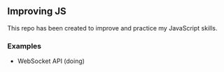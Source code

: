 ## Improving JS

This repo has been created to improve and practice my JavaScript skills.

### Examples

- WebSocket API (doing)
